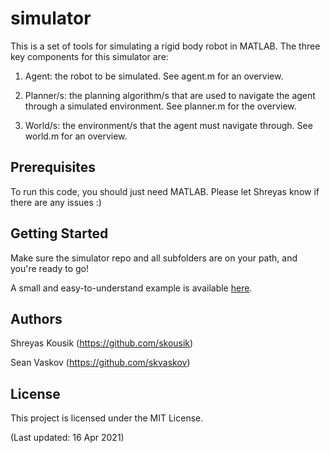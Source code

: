 # simulator

This is a set of tools for simulating a rigid body robot in MATLAB. The three key components for this simulator are:

1) Agent: the robot to be simulated. See agent.m for an overview.

2) Planner/s: the planning algorithm/s that are used to navigate the agent through a simulated environment. See planner.m for the overview.

3) World/s: the environment/s that the agent must navigate through. See world.m for an overview.

## Prerequisites

To run this code, you should just need MATLAB. Please let Shreyas know if there are any issues :)

## Getting Started

Make sure the simulator repo and all subfolders are on your path, and you're ready to go!

A small and easy-to-understand example is available [here](https://github.com/ramvasudevan/RTD/blob/master/examples/online_trajectory_planning/segway/online_planning_example_1.m).

## Authors

Shreyas Kousik (https://github.com/skousik)

Sean Vaskov (https://github.com/skvaskov)

## License

This project is licensed under the MIT License.

(Last updated: 16 Apr 2021)

